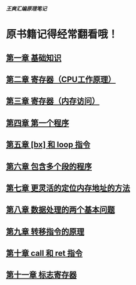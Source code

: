 ___王爽汇编原理笔记___      

# 原书籍记得经常翻看哦！      
## [第一章 基础知识](./1_section.md)    
## [第二章 寄存器（CPU工作原理）](./2_section.md)        
## [第三章 寄存器（内存访问）](./3_section.md)        
## [第四章 第一个程序](./4_section.md)      
## [第五章 [bx] 和 loop 指令](./5_section.md)   
## [第六章 包含多个段的程序](./6_section.md)      
## [第七章 更灵活的定位内存地址的方法](./7_section.md)      
## [第八章 数据处理的两个基本问题](./8_section.md)        
## [第九章 转移指令的原理](./9_section.md)      
## [第十章 call 和 ret 指令](./10_section.md)      
## [第十一章 标志寄存器](./11_section.md)       
